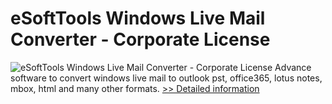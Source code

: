 # eSoftTools Windows Live Mail Converter - Corporate License
![eSoftTools Windows Live Mail Converter - Corporate License](https://mycommerce.akamaized.net/api/pimages/P300966609/BIG/300966609.PNG)
Advance software to convert windows live mail to outlook pst, office365, lotus notes, mbox, html and many other formats.
[>> Detailed information](https://secure.shareit.com/shareit/product.html?productid=300966609&affiliateid=200057808)